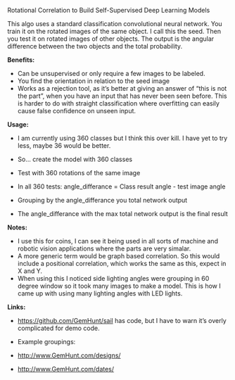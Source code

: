 Rotational Correlation to Build Self-Supervised Deep Learning Models
 
This algo uses a standard classification convolutional neural network. You train it on the rotated images of the same object. I call this the seed. Then you test it on rotated images of other objects. The output is the angular difference between the two objects and the total probability.


**Benefits:**
* Can be unsupervised or only require a few images to be labeled. 
* You find the orientation in relation to the seed image
* Works as a rejection tool, as it’s better at giving an answer of “this is not the part”, when you have an input that has never been seen before. This is harder to do with straight classification where overfitting can easily cause false confidence on unseen input. 
 
**Usage:**
* I am currently using 360 classes but I think this over kill. I have yet to try less, maybe 36 would be better. 
 
* So... create the model with 360 classes
* Test with 360 rotations of the same image
* In all 360 tests: angle_differance = Class result angle - test image angle 
* Grouping by the angle_differance you total network output
* The angle_differance with the max total network output is the final result
 
**Notes:**
* I use this for coins, I can see it being used in all sorts of machine and robotic vision applications where the parts are very simalar. 
* A more generic term would be graph based correlation. So this would include a positional correlation, which works the same as this, expect in X and Y. 
* When using this I noticed side lighting angles were grouping in 60 degree window so it took many images to make a model. This is how I came up with using many lighting angles with LED lights.
 
**Links:**
* https://github.com/GemHunt/sail has code, but I have to warn it’s overly complicated for demo code.
 
* Example groupings:
* http://www.GemHunt.com/designs/
* http://www.GemHunt.com/dates/
